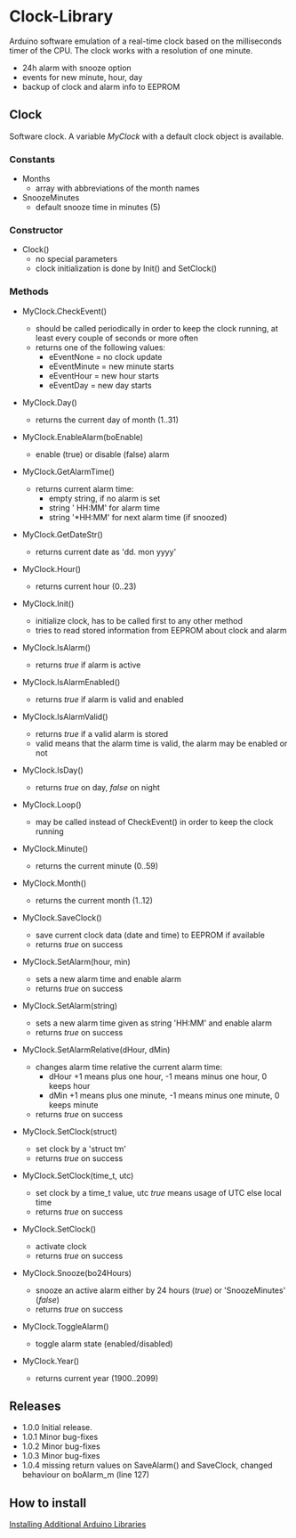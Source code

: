 # Clock-Library

Arduino software emulation of a real-time clock based on the milliseconds
timer of the CPU. The clock works with a resolution of one minute.
- 24h alarm with snooze option
- events for new minute, hour, day
- backup of clock and alarm info to EEPROM

## Clock

Software clock. A variable *MyClock* with a default clock object is available.

### Constants
- Months
  - array with abbreviations of the month names
- SnoozeMinutes
  - default snooze time in minutes (5)


### Constructor
- Clock()
  - no special parameters
  - clock initialization is done by Init() and SetClock()

### Methods
- MyClock.CheckEvent()
  - should be called periodically in order to keep the clock running, at
    least every couple of seconds or more often
  - returns one of the following values:
    - eEventNone = no clock update
    - eEventMinute = new minute starts
    - eEventHour = new hour starts
    - eEventDay = new day starts
    
- MyClock.Day()
  - returns the current day of month (1..31)
  
- MyClock.EnableAlarm(boEnable)
  - enable (true) or disable (false) alarm
  
- MyClock.GetAlarmTime()
  - returns current alarm time:
    - empty string, if no alarm is set
    - string ' HH:MM' for alarm time
    - string '*HH:MM' for next alarm time (if snoozed)
    
- MyClock.GetDateStr()
  - returns current date as 'dd. mon yyyy'
  
- MyClock.Hour()
  - returns current hour (0..23)
  
- MyClock.Init()
  - initialize clock, has to be called first to any other method
  - tries to read stored information from EEPROM about clock and alarm
  
- MyClock.IsAlarm()
  - returns *true* if alarm is active

- MyClock.IsAlarmEnabled()
  - returns *true* if alarm is valid and enabled
  
- MyClock.IsAlarmValid()
  - returns *true* if a valid alarm is stored
  - valid means that the alarm time is valid, the alarm may be enabled or not

- MyClock.IsDay()
  - returns *true* on day, *false* on night
  
- MyClock.Loop()
  - may be called instead of CheckEvent() in order to keep the clock running
  
- MyClock.Minute()
  - returns the current minute (0..59)
  
- MyClock.Month()
  - returns the current month (1..12)
  
- MyClock.SaveClock()
  - save current clock data (date and time) to EEPROM if available
  - returns *true* on success
  
- MyClock.SetAlarm(hour, min)
  - sets a new alarm time and enable alarm
  - returns *true* on success
  
- MyClock.SetAlarm(string)
  - sets a new alarm time given as string 'HH:MM' and enable alarm
  - returns *true* on success

- MyClock.SetAlarmRelative(dHour, dMin)
  - changes alarm time relative the current alarm time:
    - dHour +1 means plus one hour, -1 means minus one hour, 0 keeps hour
    - dMin +1 means plus one minute, -1 means minus one minute, 0 keeps minute
  - returns *true* on success
  
- MyClock.SetClock(struct)
  - set clock by a 'struct tm'
  - returns *true* on success
	
- MyClock.SetClock(time_t, utc)
  - set clock by a time_t value, utc *true* means usage of UTC else local time
  - returns *true* on success

- MyClock.SetClock()
  - activate clock
  - returns *true* on success
	
- MyClock.Snooze(bo24Hours)
  - snooze an active alarm either by 24 hours (*true*) or 'SnoozeMinutes' (*false*)
  - returns *true* on success
	
- MyClock.ToggleAlarm()
  - toggle alarm state (enabled/disabled)
  
- MyClock.Year()
  - returns current year (1900..2099)

## Releases

- 1.0.0 Initial release.
- 1.0.1 Minor bug-fixes
- 1.0.2 Minor bug-fixes
- 1.0.3 Minor bug-fixes
- 1.0.4 missing return values on SaveAlarm() and SaveClock, changed behaviour on boAlarm_m (line 127)

## How to install

[Installing Additional Arduino Libraries](https://www.arduino.cc/en/Guide/Libraries)
